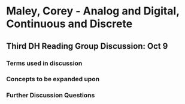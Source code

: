 # Maley, Corey - Analog and Digital, Continuous and Discrete

## Third DH Reading Group Discussion: Oct 9

### Terms used in discussion

### Concepts to be expanded upon 

### Further Discussion Questions
